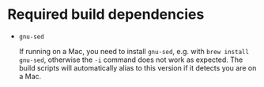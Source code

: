 
# Required build dependencies

- `gnu-sed`

  If running on a Mac, you need to install `gnu-sed`, e.g. with `brew install gnu-sed`,
  otherwise the `-i` command does not work as expected.
  The build scripts will automatically alias to this version if it detects you
  are on a Mac.
